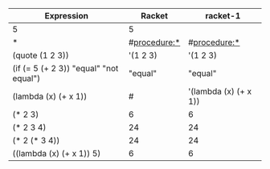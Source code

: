 | Expression                             | Racket         | racket-1              |
|----------------------------------------|----------------|-----------------------|
| 5                                      | 5              |                       |
| *                                      | #<procedure:*> | #<procedure:*>        |
| (quote (1 2 3))                        | '(1 2 3)       | '(1 2 3)              |
| (if (= 5 (+ 2 3)) "equal" "not equal") | "equal"        | "equal"               |
| (lambda (x) (+ x 1))                   | #<procedure>   | '(lambda (x) (+ x 1)) |
| (* 2 3)                                | 6              | 6                     |
| (* 2 3 4)                              | 24             | 24                    |
| (* 2 (* 3 4))                          | 24             | 24                    |
| ((lambda (x) (+ x 1)) 5)               | 6              | 6                     |
